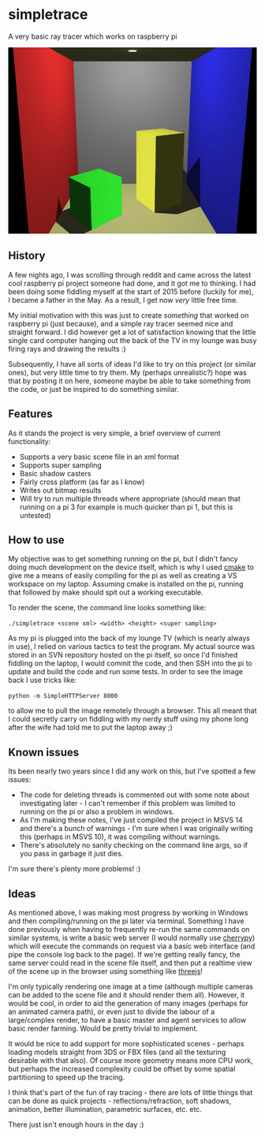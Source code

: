 # simpletrace
A very basic ray tracer which works on raspberry pi

![Example output](https://github.com/daddycoder0/simpletrace/blob/master/sample.jpg "Example output")

## History

A few nights ago, I was scrolling through reddit and came across the latest cool raspberry pi project someone had done, and it got me to thinking. I had been doing some fiddling myself at the start of 2015 before (luckily for me), I became a father in the May. As a result, I get now *very* little free time.

My initial motivation with this was just to create *something* that worked on raspberry pi (just because), and a simple ray tracer seemed nice and straight forward. I did however get a lot of satisfaction knowing that the little single card computer hanging out the back of the TV in my lounge was busy firing rays and drawing the results :)

Subsequently, I have all sorts of ideas I'd like to try on this project (or similar ones), but very little time to try them. My (perhaps unrealistic?) hope was that by posting it on here, someone maybe be able to take something from the code, or just be inspired to do something similar.

## Features

As it stands the project is very simple, a brief overview of current functionality:

* Supports a very basic scene file in an xml format
* Supports super sampling
* Basic shadow casters
* Fairly cross platform (as far as I know)
* Writes out bitmap results
* Will try to run multiple threads where appropriate (should mean that running on a pi 3 for example is much quicker than pi 1, but this is untested)

## How to use

My objective was to get something running on the pi, but I didn't fancy doing much development on the device itself, which is why I used [cmake](https://cmake.org/) to give me a means of easily compiling for the pi as well as creating a VS workspace on my laptop. Assuming cmake is installed on the pi, running that followed by make should spit out a working executable.

To render the scene, the command line looks something like:

`./simpletrace <scene xml> <width> <height> <super sampling>`

As my pi is plugged into the back of my lounge TV (which is nearly always in use), I relied on various tactics to test the program. My actual source was stored in an SVN repository hosted on the pi itself, so once I'd finished fiddling on the laptop, I would commit the code, and then SSH into the pi to update and build the code and run some tests. In order to see the image back I use tricks like:

`python -m SimpleHTTPServer 8000`

to allow me to pull the image remotely through a browser. This all meant that I could secretly carry on fiddling with my nerdy stuff using my phone long after the wife had told me to put the laptop away ;)

## Known issues

Its been nearly two years since I did any work on this, but I've spotted a few issues:

* The code for deleting threads is commented out with some note about investigating later - I can't remember if this problem was limited to running on the pi or also a problem in windows.
* As I'm making these notes, I've just compiled the project in MSVS 14 and there's a bunch of warnings - I'm sure when I was originally writing this (perhaps in MSVS 10), it was compiling without warnings.
* There's absolutely no sanity checking on the command line args, so if you pass in garbage it just dies.

I'm sure there's plenty more problems! :)

## Ideas


As mentioned above, I was making most progress by working in Windows and then compiling/running on the pi later via terminal. Something I have done previously when having to frequently re-run the same commands on similar systems, is write a basic web server (I would normally use [cherrypy](http://cherrypy.org/)) which will execute the commands on request via a basic web interface (and pipe the console log back to the page). If we're getting really fancy, the same server could read in the scene file itself, and then put a realtime view of the scene up in the browser using something like [threejs](https://threejs.org/)!

I'm only typically rendering one image at a time (although multiple cameras can be added to the scene file and it should render them all). However, it would be cool, in order to aid the generation of many images (perhaps for an animated camera path), or even just to divide the labour of a large/complex render, to have a basic master and agent services to allow basic render farming. Would be pretty trivial to implement.

It would be nice to add support for more sophisticated scenes - perhaps loading models straight from 3DS or FBX files (and all the texturing desirable with that also). Of course more geometry means more CPU work, but perhaps the increased complexity could be offset by some spatial partitioning to speed up the tracing.

I think that's part of the fun of ray tracing - there are lots of little things that can be done as quick projects - reflections/refraction, soft shadows, animation, better illumination, parametric surfaces, etc. etc.

There just isn't enough hours in the day :)
